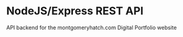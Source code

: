 NodeJS/Express REST API
===================

API backend for the montgomeryhatch.com Digital Portfolio website